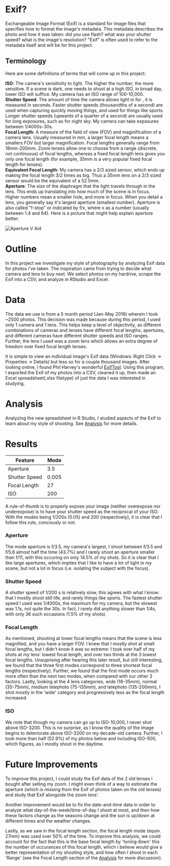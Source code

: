 # Exif?
Exchangeable Image Format (Exif) is a standard for image files that specifies how to format the image's metadata. This metadata describes the photo and how it was taken: did you use flash? what was your shutter speed? what is the image's resolution? "Exif" is often used to refer to the metadata itself and will be for this project.

## Terminology
Here are some definitions of terms that will come up in this project:

**ISO**: The camera's sensitivity to light. The higher the number, the more sensitive. If a scene is dark, one needs to shoot at a high ISO, in broad day, lower ISO will suffice. My camera has an ISO range of 100-10,000. <br />
**Shutter Speed**: The amount of time the camera allows light in for , it is measured in seconds. Faster shutter speeds (thousandths of a second) are used when capturing quickly moving things, and used for things like sports. Longer shutter speeds (upwards of a quarter of a second) are usually used for long exposures, such as for night sky. My camera can take exposures between 1/4000s-30s.  <br />
**Focal Length**: A measure of the field of view (FOV) and maginification of a camera lens. Usually measured in mm, a larger focal length means a smallers FOV but larger magnification. Focal lengths generally range from 18mm-200mm. Zoom lenses allow one to choose from a range (discrete, not continuous) of focal lengths, whereas a fixed focal length lens gives you only one focal length (for example, 35mm is a very popular fixed focal length for lenses).<br />
**Equivalent Focal Length**: My camera has a 2/3 sized sensor, which ends up making the focal length 3/2 times as big. Thus a 35mm lens on a 2/3 sized sensor would be the equivalent of a 52.5mm. <br/>
**Aperture**: The size of the diaphragm that the light travels through in the lens. This ends up translating into how much of the scene is in focus. Higher numbers mean a smaller hole, and more in focus. When you detail a lens, you generally say it's largest aperture (smallest number). Aperture is also called "f-stop" or indicated by f/x, where x as a number (usually between 1.4 and 64). Here is a picture that might help explain aperture better:

![Aperture V Aid](http://acdsystems.com/images/community/posts/aperture-Photographer-CheatSheet-Segments.jpg)

# Outline
In this project we investigate my style of photography by analyzing Exif data for photos i've taken. The inspiration came from trying to decide what camera and lens to buy next. We select photos on my hardrive, scrape the Exif into a CSV, and analyze in RStudio and Excel.

# Data
The data we use is from a 5 month period (Jan-May 2016) wherein I took ~2500 photos. This decision was made because during this period, I used only 1 camera and 1 lens. This helps keep a level of objectivity, as different combinations of cameras and lenses have different focal lengths, apertures, and different cameras have different shutter speeds and ISO ranges. Further, the lens I used was a zoom lens which allows an extra degree of freedom over fixed focal length lenses. 

It is simple to view an individual image's Exif data (Windows: Right Click -> Properties -> Details) but less so for a couple thousand images. After looking online, I found Phil Harvey's wonderful [ExifTool](http://www.sno.phy.queensu.ca/~phil/exiftool/). Using this program, I exported the Exif of my photos into a CSV, cleaned it up, then made an Excel spreadsheet(.xlsx filetype) of just the data I was interested in studying. 

# Analysis
Analyzing the new spreadsheet in R Studio, I studied aspects of the Exif to learn about my style of shooting. See [Analysis](https://github.com/atomaszewicz/exif/edit/master/RStdo/Analysis.md) for more details.

# Results

|Feature|Mode|
|-------|----|
|Aperture|3.5|
|Shutter Speed|0.005|
|Focal Length|27|
|ISO|200|

A rule-of-thumb is to properly expose your image (neither overexpose nor underexpose) is to have your shutter speed as the reciprocal of your ISO. With the modes being 1/200s (0.05) and 200 (respectively), it is clear that I follow this rule, conciously or not.

### Aperture
The mode aperture is f/3.5, my camera's largest, I shoot between f/3.5 and f/5.6 almost half the time (43.7%) and I rarely shoot an aperture smaller than f/11, with this occuring on only 14.5% of my shots. So it is clear that I like large apertures, which implies that I like to have a lot of light in my scene, but not a lot in focus (i.e. isolating the subject with the focus).

### Shutter Speed
A shutter speed of 1/200 s is relatively slow, this agrees with what I know: that I mostly shoot still life, and rarely things like sports. The fastest shutter speed I used was 1/4000s, the maximum for my camera, but the slowest was 1.1s, not quite the 30s. In fact, I rarely did anything slower than 1/4s, with only 36 such occasions (1.5% of my shots).

### Focal Length
As mentioned, shooting at lower focal lengths means that the scene is less magnified, and you have a larger FOV. I knew that I mostly shot at small focal lengths, but I didn't know it was so extreme: I took over half of my shots at my lens' lowest focal length, and over two thirds at the 3 lowest focal lengths. Unsuprising after hearing this later result, but still interesting, we found that the three first modes correspond to three shortest focal lengths (respectively). Further, we found that the first mode occurs much more often than the next two modes, when compared with our other 3 factors. Lastly, looking at the 4 lens categories, wide (18-35mm), normal (35-75mm), medium telephoto (75-135mm), and telephoto (135-200mm), I shot mostly in the 'wide' category and progressively less as the focal length increased.

### ISO

We note that though my camera can go up to ISO-10,000, I never shot above ISO-3200. This is no surprise, as I know the quality of the image begins to deteriorate above ISO-3200 on my decade-old camera. Further, I took more than half (52.9%) of my photos below and including ISO-500, which figures, as I mostly shoot in the daytime.




# Future Improvements
To improve this project, I could study the Exif data of the 2 old lenses i bought after selling my zoom. I might even think of a way to estimate the aperture (which is missing from the Exif of photos taken on the old lenses) and study that Exif alongside the zoom lens'. 

Another improvement would be to fix the date-and-time data in order to analyze what day-of-the-week/time-of-day I shoot at most, and then how these factors change as the seasons change and the sun is up/down at different times and the weather changes.

Lastly, as we saw in the focal length section, the focal length mode (equiv. 27mm) was used over 50% of the time. To improve this analysis, we could account for the fact that this is the base focal length by 'toning down' this the number of occurances of this focal length, which i believe would give a better representation of my shooting style, and how often I shoot in each 'Range' (see the Focal Length section of the [Analysis](https://github.com/atomaszewicz/exif/edit/master/RStdo/Analysis.md) for more discussion).
